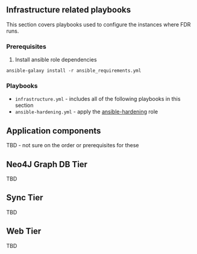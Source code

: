 ## Infrastructure related playbooks

This section covers playbooks used to configure the instances where FDR runs.

### Prerequisites

1. Install ansible role dependencies

```
ansible-galaxy install -r ansible_requirements.yml
```

### Playbooks

 - `infrastructure.yml` - includes all of the following playbooks in this section
 - `ansible-hardening.yml` - apply the [ansible-hardening](https://github.com/openstack/ansible-hardening/) role

## Application components

TBD - not sure on the order or prerequisites for these

## Neo4J Graph DB Tier

TBD

## Sync Tier

TBD

## Web Tier

TBD
